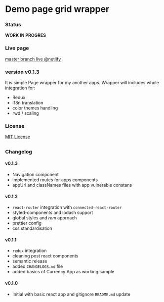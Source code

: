 # Demo page grid wrapper

### Status

**WORK IN PROGRES**

### Live page 

[master branch live @netlify](https://suspicious-roentgen-a39454.netlify.com/)

### version v0.1.3

It is simple Page wrapper for my another apps.
Wrapper will includes whole integration for: 
- Redux
- i18n translation
- color themes handling
- rwd / scaling  

### License
[MIT License](https://github.com/Kratak/Demo-Apps-Page/blob/master/LICENSE)

##

### Changelog 

#### v0.1.3
- Navigation component
- implemented routes for apps components
- appUrl and classNames files with app vulnerable constans 

#### v0.1.2
- `react-router` integration with `connected-react-router`
- styled-components and lodash support
- global styles and *rem* approach
- prettier config
- css standardisation 

#### v0.1.1
- `redux` integration 
- cleaning post react components
- semantic release
- added `CHANGELOGS.md` file
- added basics of Currency App as working sample

#### v0.1.0
- Initial with basic react app and gitignore
`README.md` update 
